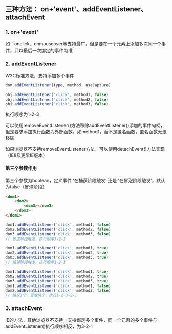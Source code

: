 ## 三种方法： on+'event'、addEventListener、attachEvent

### 1. on+'event'

如：onclick、onmouseover等支持最广，但是要在一个元素上添加多次同一个事件，只以最后一次绑定的事件为准
	
### 2. addEventListener

W3C标准方法，支持添加多个事件
	
```js 
dom.addEventListener(type, method, useCapture)
	
obj.addEventListener('click', method1, false)
obj.addEventListener('click', method2, false)
obj.addEventListener('click', method3, false)
```
	
执行顺序为1-2-3
	
可以使用removeEventListener()方法移除addEventListener()添加的事件句柄，但是要求添加执行函数为外部函数，如method1，而不是匿名函数，匿名函数无法移除
	
如果浏览器不支持removeEventListener方法，可以使用detachEvent()方法实现（IE8及更早IE版本）
	
#### 第三个参数作用
	
第三个参数为boolean，定义事件 ‘在捕获阶段触发’ 还是 ‘在冒泡阶段触发’，默认为false（冒泡阶段）

```html
<dom1>
    <dom2>
        <dom3></dom3>
    </dom2>
</dom1>
```

```js
dom1.addEventListener('click', method1, false)
dom2.addEventListener('click', method2, false)
dom3.addEventListener('click', method3, false)
// 冒泡阶段触发，执行顺序3-2-1

dom1.addEventListener('click', method1, true)
dom2.addEventListener('click', method2, true)
dom3.addEventListener('click', method3, true)
// 捕获阶段触发，执行顺序1-2-3

dom1.addEventListener('click', method1, true)
dom2.addEventListener('click', method2, true)
dom3.addEventListener('click', method3, true)
dom1.addEventListener('click', method1, false)
dom2.addEventListener('click', method2, false)
// 捕获3个，冒泡两个，执行1-2-3-2-1
```

### 3. attachEvent
	
IE的方法，其他浏览器不支持，支持绑定多个事件，同一个元素的多个事件与addEventListener()执行顺序相反，为3-2-1